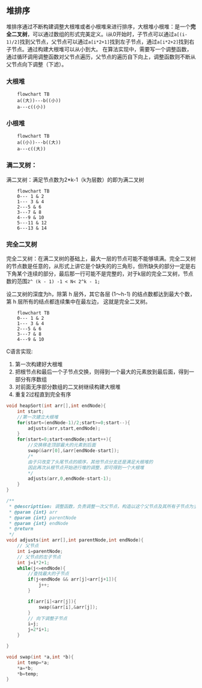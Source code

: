 <!--

 * @Descripttion: 
 * @Author: 只会Ctrl CV的菜鸟
 * @version: 
 * @Date: 2023-01-23 12:43:50
 * @LastEditTime: 2023-01-23 16:35:21
-->
## 堆排序
堆排序通过不断构建调整大根堆或者小根堆来进行排序，大根堆小根堆：是一个**完全二叉树**，可以通过数组的形式完美定义。i从0开始时，子节点可以通过`a[(i-1)/2]`找到父节点，父节点可以通过`a[i*2+1]`找到左子节点，通过`a[i*2+2]`找到右子节点。通过构建大根堆可以从小到大。
在算法实现中，需要写一个调整函数，通过循环调用调整函数对父节点遍历，父节点的遍历自下向上，调整函数则不断从父节点向下调整（下滤）。

### 大根堆

```mermaid
    flowchart TB
    a((大))---b((小))
    a---c((小))
```
### 小根堆

```mermaid
    flowchart TB
    a((小))---b((大))
    a---c((大))
```
### 满二叉树：

满二叉树：满足节点数为2*k-1（k为层数）的即为满二叉树
```mermaid
    flowchart TB
    0--- 1 & 2 
    1--- 3 & 4
    2---5 & 6
    3---7 & 8
    4---9 & 10
    5---11 & 12
    6---13 & 14
```
### 完全二叉树
完全二叉树：在满二叉树的基础上，最大一层的节点可能不能够填满。完全二叉树的节点数是任意的，从形式上讲它是个缺失的的三角形，但所缺失的部分一定是右下角某个连续的部分，最后那一行可能不是完整的，对于k层的完全二叉树，节点数的范围`2^ (k - 1) -1 < N< 2^k - 1;`

设二叉树的深度为h，除第 h 层外，其它各层 (1～h-1) 的结点数都达到最大个数，第 h 层所有的结点都连续集中在最左边，
这就是完全二叉树。

```mermaid
    flowchart TB
    0--- 1 & 2 
    1--- 3 & 4
    2---5 & 6
    3---7 & 8
    4---9 & 10
```


C语言实现:
1. 第一次构建好大根堆
2. 把根节点和最后一个子节点交换，则得到一个最大的元素放到最后面，得到一部分有序数组
3. 对前面无序部分数组的二叉树继续构建大根堆
4. 重复2过程直到完全有序

```cpp {.line-numbers}
void heapSort(int arr[],int endNode){
    int start;
    //第一次建立大根堆
    for(start=(endNode-1)/2;start>=0;start--){
        adjusts(arr,start,endNode);
    }
    for(start=0;start<endNode;start++){
        //交换移走顶部最大的元素到后面
        swap(&arr[0],&arr[endNode-start]);
        /*
        由于只改变了头尾节点的顺序，其他节点分支还是满足大根堆的
        因此再次从根节点开始进行堆的调整，即可得到一个大根堆
        */
        adjusts(arr,0,endNode-start-1);
    }
}

/**
 * @descripttion: 调整函数，负责调整一次父节点，构造以这个父节点及其所有子节点为主体的大根堆
 * @param {int} arr 
 * @param {int} parentNode
 * @param {int} endNode
 * @return 
 */
void adjusts(int arr[],int parentNode,int endNode){
    // 父节点
    int i=parentNode;
    // 父节点的左子节点
    int j=i*2+1;
    while(j<=endNode){
        //查找最大的子节点
        if(j<endNode && arr[j]<arr[j+1]){
            j++;
        }

        if(arr[i]<arr[j]){
            swap(&arr[i],&arr[j]);
        }
        // 向下调整子节点
        i=j;
        j=2*i+1;        
    }

}

void swap(int *a,int *b){
    int temp=*a;
    *a=*b;
    *b=temp;
}
```